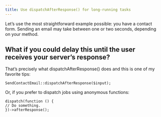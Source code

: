```yaml
---
title: Use dispatchAfterResponse() for long-running tasks
---
```

Let’s use the most straightforward example possible: you have a contact form. Sending an email may take between one or two seconds, depending on your method.

## What if you could delay this until the user receives your server’s response?

That’s precisely what <span class="text-[13px] bg-[#EDEEF3] px-2 py-1 ">dispatchAfterResponse()</span> does and this is one of my favorite tips:

    SendContactEmail::dispatchAfterResponse($input);

Or, if you prefer to dispatch jobs using anonymous functions:

    dispatch(function () {
    // Do something.
    })->afterResponse();
